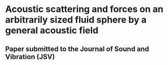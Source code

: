 # Acoustic scattering and forces on an arbitrarily sized fluid sphere by a general acoustic field 
## Paper submitted to the Journal of Sound and Vibration (JSV)

